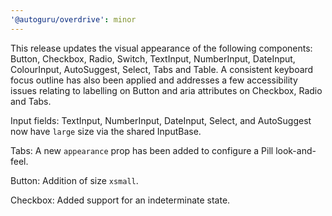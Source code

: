 ```yaml
---
'@autoguru/overdrive': minor
---
```


This release updates the visual appearance of the following components: Button,
Checkbox, Radio, Switch, TextInput, NumberInput, DateInput, ColourInput,
AutoSuggest, Select, Tabs and Table. A consistent keyboard focus outline has
also been applied and addresses a few accessibility issues relating to labelling
on Button and aria attributes on Checkbox, Radio and Tabs.

Input fields: TextInput, NumberInput, DateInput, Select, and AutoSuggest now
have `large` size via the shared InputBase.

Tabs: A new `appearance` prop has been added to configure a Pill look-and-feel.

Button: Addition of size `xsmall`.

Checkbox: Added support for an indeterminate state.
